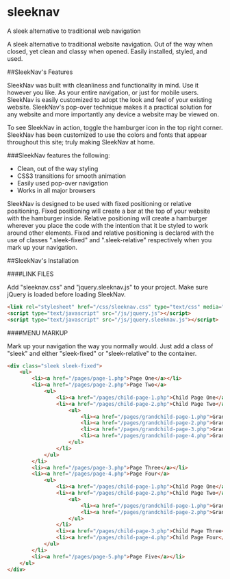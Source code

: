# sleeknav
A sleek alternative to traditional web navigation

A sleek alternative to traditional website navigation. Out of the way when closed, yet clean and classy when opened. Easily installed, styled, and used.

##SleekNav's Features

SleekNav was built with cleanliness and functionality in mind. Use it however you like. As your entire navigation, or just for mobile users. SleekNav is easily customized to adopt the look and feel of your existing website. SleekNav's pop-over technique makes it a practical solution for any website and more importantly any device a website may be viewed on.

To see SleekNav in action, toggle the hamburger icon in the top right corner. SleekNav has been customized to use the colors and fonts that appear throughout this site; truly making SleekNav at home.

###SleekNav features the following:

* Clean, out of the way styling
* CSS3 transitions for smooth animation
* Easily used pop-over navigation
* Works in all major browsers

SleekNav is designed to be used with fixed positioning or relative positioning. Fixed positioning will create a bar at the top of your website with the hamburger inside. Relative positioning will create a hamburger wherever you place the code with the intention that it be styled to work around other elements. Fixed and relative positioning is declared with the use of classes ".sleek-fixed" and ".sleek-relative" respectively when you mark up your navigation.

##SleekNav's Installation

####LINK FILES

Add "sleeknav.css" and "jquery.sleeknav.js" to your project. Make sure jQuery is loaded before loading SleekNav.

```html
<link rel="stylesheet" href="/css/sleeknav.css" type="text/css" media="all" />
<script type="text/javascript" src="/js/jquery.js"></script>
<script type="text/javascript" src="/js/jquery.sleeknav.js"></script>
```

####MENU MARKUP

Mark up your navigation the way you normally would. Just add a class of "sleek" and either "sleek-fixed" or "sleek-relative" to the container.

```html
<div class="sleek sleek-fixed">
	<ul>
		<li><a href="/pages/page-1.php">Page One</a></li>
		<li><a href="/pages/page-2.php">Page Two</a>
			<ul>
				<li><a href="/pages/child-page-1.php">Child Page One</a></li>
				<li><a href="/pages/child-page-2.php">Child Page Two</a>
					<ul>
						<li><a href="/pages/grandchild-page-1.php">Grandchild Page One</a></li>
						<li><a href="/pages/grandchild-page-2.php">Grandchild Page Two</a></li>
						<li><a href="/pages/grandchild-page-3.php">Grandchild Page Three</a></li>
						<li><a href="/pages/grandchild-page-4.php">Grandchild Page Four</a></li>
					</ul>
				</li>
			</ul>
		</li>
		<li><a href="/pages/page-3.php">Page Three</a></li>
		<li><a href="/pages/page-4.php">Page Four</a>
			<ul>
				<li><a href="/pages/child-page-1.php">Child Page One</a></li>
				<li><a href="/pages/child-page-2.php">Child Page Two</a>
					<ul>
						<li><a href="/pages/grandchild-page-1.php">Grandchild Page One</a></li>
						<li><a href="/pages/grandchild-page-2.php">Grandchild Page Two</a></li>
					</ul>
				</li>
				<li><a href="/pages/child-page-3.php">Child Page Three</a></li>
				<li><a href="/pages/child-page-4.php">Child Page Four</a></li>
			</ul>
		</li>
		<li><a href="/pages/page-5.php">Page Five</a></li>
	</ul>
</div>
```
